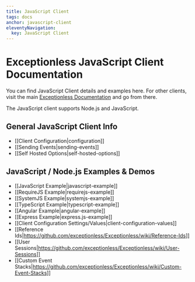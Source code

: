 ```yaml
---
title: JavaScript Client
tags: docs
anchor: javascript-client
eleventyNavigation:
  key: JavaScript Client
---
```


# Exceptionless JavaScript Client Documentation

You can find JavaScript Client details and examples here. For other clients, visit the main [Exceptionless Documentation](https://github.com/exceptionless/Exceptionless/wiki) and go from there.

The JavaScript client supports Node.js and JavaScript.

## General JavaScript Client Info
* [[Client Configuration|configuration]]
* [[Sending Events|sending-events]]
* [[Self Hosted Options|self-hosted-options]]

## JavaScript / Node.js Examples & Demos
* [[JavaScript Example|javascript-example]]
* [[RequireJS Example|requirejs-example]]
* [[SystemJS Example|systemjs-example]]
* [[TypeScript Example|typescript-example]]
* [[Angular Example|angular-example]]
* [[Express Example|express.js-example]]
* [[Client Configuration Settings/Values|client-configuration-values]]
* [[Reference Ids|https://github.com/exceptionless/Exceptionless/wiki/Reference-Ids]]
* [[User Sessions|https://github.com/exceptionless/Exceptionless/wiki/User-Sessions]]
* [[Custom Event Stacks|https://github.com/exceptionless/Exceptionless/wiki/Custom-Event-Stacks]]